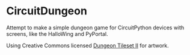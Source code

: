 # CircuitDungeon

Attempt to make a simple dungeon game for CircuitPython devices with screens, like the HalloWing and PyPortal.

Using Creative Commons licensed [Dungeon Tileset II](https://0x72.itch.io/dungeontileset-ii) for artwork.

